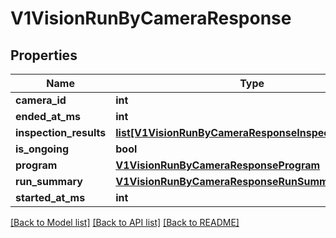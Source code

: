 # V1VisionRunByCameraResponse

## Properties
Name | Type | Description | Notes
------------ | ------------- | ------------- | -------------
**camera_id** | **int** |  | [optional] 
**ended_at_ms** | **int** |  | [optional] 
**inspection_results** | [**list[V1VisionRunByCameraResponseInspectionResults]**](V1VisionRunByCameraResponseInspectionResults.md) |  | [optional] 
**is_ongoing** | **bool** |  | [optional] 
**program** | [**V1VisionRunByCameraResponseProgram**](V1VisionRunByCameraResponseProgram.md) |  | [optional] 
**run_summary** | [**V1VisionRunByCameraResponseRunSummary**](V1VisionRunByCameraResponseRunSummary.md) |  | [optional] 
**started_at_ms** | **int** |  | [optional] 

[[Back to Model list]](../README.md#documentation-for-models) [[Back to API list]](../README.md#documentation-for-api-endpoints) [[Back to README]](../README.md)



